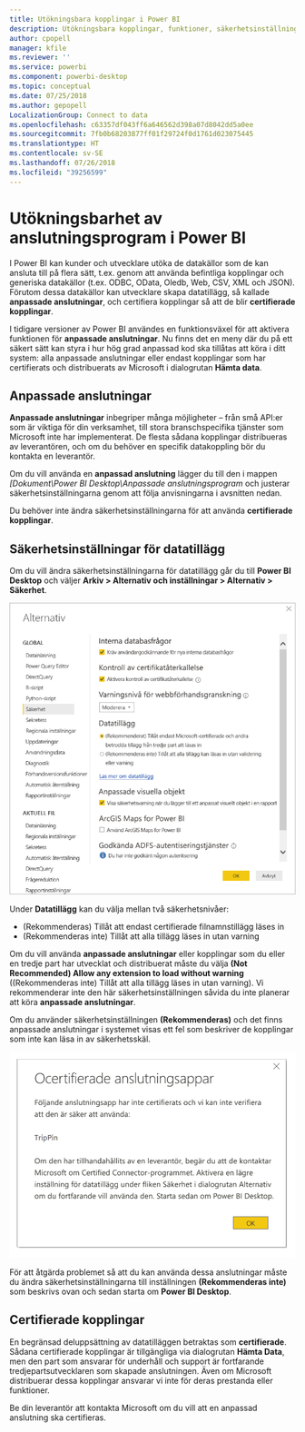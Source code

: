```yaml
---
title: Utökningsbara kopplingar i Power BI
description: Utökningsbara kopplingar, funktioner, säkerhetsinställningar och certifierade kopplingar
author: cpopell
manager: kfile
ms.reviewer: ''
ms.service: powerbi
ms.component: powerbi-desktop
ms.topic: conceptual
ms.date: 07/25/2018
ms.author: gepopell
LocalizationGroup: Connect to data
ms.openlocfilehash: c63357df043ff6a646562d398a07d8042dd5a0ee
ms.sourcegitcommit: 7fb0b68203877ff01f29724f0d1761d023075445
ms.translationtype: HT
ms.contentlocale: sv-SE
ms.lasthandoff: 07/26/2018
ms.locfileid: "39256599"
---
```

# <a name="connector-extensibility-in-power-bi"></a>Utökningsbarhet av anslutningsprogram i Power BI

I Power BI kan kunder och utvecklare utöka de datakällor som de kan ansluta till på flera sätt, t.ex. genom att använda befintliga kopplingar och generiska datakällor (t.ex. ODBC, OData, Oledb, Web, CSV, XML och JSON). Förutom dessa datakällor kan utvecklare skapa datatillägg, så kallade **anpassade anslutningar**, och certifiera kopplingar så att de blir **certifierade kopplingar**.

I tidigare versioner av Power BI användes en funktionsväxel för att aktivera funktionen för **anpassade anslutningar**. Nu finns det en meny där du på ett säkert sätt kan styra i hur hög grad anpassad kod ska tillåtas att köra i ditt system: alla anpassade anslutningar eller endast kopplingar som har certifierats och distribuerats av Microsoft i dialogrutan **Hämta data**.

## <a name="custom-connectors"></a>Anpassade anslutningar

**Anpassade anslutningar** inbegriper många möjligheter – från små API:er som är viktiga för din verksamhet, till stora branschspecifika tjänster som Microsoft inte har implementerat. De flesta sådana kopplingar distribueras av leverantören, och om du behöver en specifik datakoppling bör du kontakta en leverantör.

Om du vill använda en **anpassad anslutning** lägger du till den i mappen *\[Dokument\\Power BI Desktop\\Anpassade anslutningsprogram* och justerar säkerhetsinställningarna genom att följa anvisningarna i avsnitten nedan.

Du behöver inte ändra säkerhetsinställningarna för att använda **certifierade kopplingar**.

## <a name="data-extension-security"></a>Säkerhetsinställningar för datatillägg

Om du vill ändra säkerhetsinställningarna för datatillägg går du till **Power BI Desktop** och väljer **Arkiv > Alternativ och inställningar > Alternativ > Säkerhet**.

![Välj om du vill läsa in anpassade anslutningar med säkerhetsalternativ för datatillägg](media/desktop-connector-extensibility/data-extension-security-1.png)

Under **Datatillägg** kan du välja mellan två säkerhetsnivåer:

* (Rekommenderas) Tillåt att endast certifierade filnamnstillägg läses in
* (Rekommenderas inte) Tillåt att alla tillägg läses in utan varning

Om du vill använda **anpassade anslutningar** eller kopplingar som du eller en tredje part har utvecklat och distribuerat måste du välja **(Not Recommended) Allow any extension to load without warning** ((Rekommenderas inte) Tillåt att alla tillägg läses in utan varning). Vi rekommenderar inte den här säkerhetsinställningen såvida du inte planerar att köra **anpassade anslutningar**.

Om du använder säkerhetsinställningen **(Rekommenderas)** och det finns anpassade anslutningar i systemet visas ett fel som beskriver de kopplingar som inte kan läsa in av säkerhetsskäl.

![En dialogruta beskriver anpassade anslutningar som inte kan läsas in på grund av säkerhetsinställningarna, i det här fallet TripPin](media/desktop-connector-extensibility/data-extension-security-2.png)

För att åtgärda problemet så att du kan använda dessa anslutningar måste du ändra säkerhetsinställningarna till inställningen **(Rekommenderas inte)** som beskrivs ovan och sedan starta om **Power BI Desktop**.

## <a name="certified-connectors"></a>Certifierade kopplingar

En begränsad deluppsättning av datatilläggen betraktas som **certifierade**. Sådana certifierade kopplingar är tillgängliga via dialogrutan **Hämta Data**, men den part som ansvarar för underhåll och support är fortfarande tredjepartsutvecklaren som skapade anslutningen. Även om Microsoft distribuerar dessa kopplingar ansvarar vi inte för deras prestanda eller funktioner.

Be din leverantör att kontakta Microsoft om du vill att en anpassad anslutning ska certifieras.
